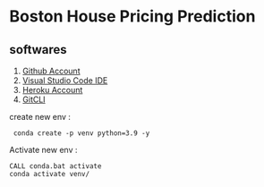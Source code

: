 # Boston House Pricing Prediction

## softwares

1. [Github Account](https://github.com)
2. [Visual Studio Code IDE](https://code.visualstudio.com/)
3. [Heroku Account](https://heroku.com)
4. [GitCLI](https://git-scm.com/downloads/guis)

create new env :

```
 conda create -p venv python=3.9 -y
```

Activate new env : 

```
CALL conda.bat activate
conda activate venv/ 
```